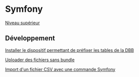 # Symfony

[Niveau supérieur](../index.md)

## Développement

[Installer le dispositif permettant de préfixer les tables de la DBB](feat_database_prefix.md)

[Uploader des fichiers sans bundle](file_uploader.md)

[Import d'un fichier CSV avec une commande Symfony](import_CSV.md)
